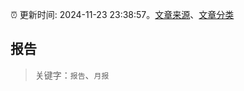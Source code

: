:alarm_clock: 更新时间: 2024-11-23 23:38:57。[文章来源](/README.md)、[文章分类](/TAGS.md)

## 报告


> 关键字：`报告`、`月报`



